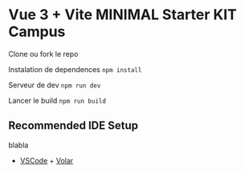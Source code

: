 # Vue 3 + Vite MINIMAL Starter KIT Campus

Clone ou fork le repo

Instalation de dependences
`npm install`

Serveur de dev
`npm run dev`

Lancer le build
`npm run build`

## Recommended IDE Setup


blabla


- [VSCode](https://code.visualstudio.com/) + [Volar](https://marketplace.visualstudio.com/items?itemName=johnsoncodehk.volar)
